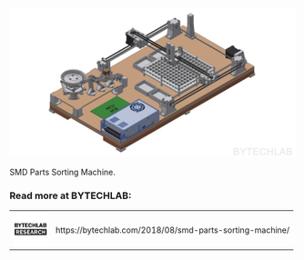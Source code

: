 <div align="center">
    <img src="README_MD_IMG/smd-parts-sorting-machine-mcad-render.jpg" alt="project photo">
</div>

SMD Parts Sorting Machine.

### Read more at BYTECHLAB:

<table style="width: 100%; border: none;" cellspacing="0" cellpadding="0" border="0">
  <tr>
    <td><img src="README_MD_IMG/BYTECHLAB_LOGO.png" alt="Logo" height="60"></td>
    <td>https://bytechlab.com/2018/08/smd-parts-sorting-machine/</td>
  </tr>
</table>


